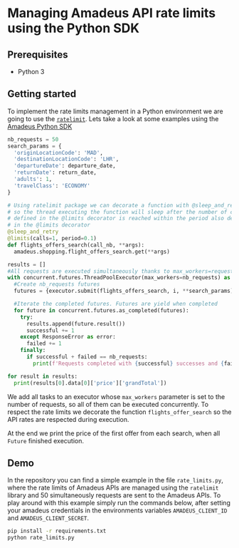 # Managing Amadeus API rate limits using the Python SDK

## Prerequisites
* Python 3

## Getting started
To implement the rate limits management in a Python environment we are going to use the  [`ratelimit`](https://pypi.org/project/ratelimit/).
Lets take a look at some examples using the [Amadeus Python SDK](https://github.com/amadeus4dev/amadeus-python)

```python
nb_requests = 50
search_params = {
  'originLocationCode': 'MAD',
  'destinationLocationCode': 'LHR',
  'departureDate': departure_date,
  'returnDate': return_date,
  'adults': 1,
  'travelClass': 'ECONOMY'
}

# Using ratelimit package we can decorate a function with @sleep_and_retry
# so the thread executing the function will sleep after the number of calls
# defined in the @limits decorator is reached within the period also defined
# in the @limits decorator
@sleep_and_retry
@limits(calls=1, period=0.1)
def flights_offers_search(call_nb, **args):
  amadeus.shopping.flight_offers_search.get(**args)

results = []
#All requests are executed simultaneously thanks to max_workers=request_nb
with concurrent.futures.ThreadPoolExecutor(max_workers=nb_requests) as executor:
  #Create nb_requests futures
  futures = {executor.submit(flights_offers_search, i, **search_params): i for i in range(nb_requests)}

  #Iterate the completed futures. Futures are yield when completed
  for future in concurrent.futures.as_completed(futures):
    try:
      results.append(future.result())
      successful += 1
    except ResponseError as error:
      failed += 1
    finally:
      if successful + failed == nb_requests:
        print(f'Requests completed with {successful} successes and {failed} fails')

for result in results:
  print(results[0].data[0]['price']['grandTotal'])

```

We add all tasks to an executor whose `max_workers` parameter is set to the number of requests, so all of them can be executed concurrently. To respect the rate limits we decorate the function `flights_offer_search` so the API rates are respected during execution.

At the end we print the price of the first offer from each search, when all `Future` finished execution.

## Demo

In the repository you can find a simple example in the file `rate_limits.py`, where the rate limits of Amadeus APIs are managed using the `ratelimit` library and 50 simultaneously requests are sent to the Amadeus APIs. To play around with this example simply run the commands below, after setting your amadeus credentials in the environments variables `AMADEUS_CLIENT_ID` and `AMADEUS_CLIENT_SECRET`.

```bash
pip install -r requirements.txt
python rate_limits.py
```